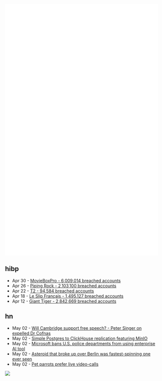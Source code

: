 ![Metrics](https://raw.githubusercontent.com/phixion/phixion/master/metrics.svg)

## hibp

<!--
for https://github.com/phixion/phixion/blob/main/.github/workflows/feeds.yml
-->
<!--START_SECTION:haveibeenpwnd-->
- Apr 30 - [MovieBoxPro - 6,009,014 breached accounts](https://haveibeenpwned.com/PwnedWebsites#MovieBoxPro)
- Apr 26 - [Piping Rock - 2,103,100 breached accounts](https://haveibeenpwned.com/PwnedWebsites#PipingRock)
- Apr 22 - [T2 - 94,584 breached accounts](https://haveibeenpwned.com/PwnedWebsites#T2)
- Apr 18 - [Le Slip Français - 1,495,127 breached accounts](https://haveibeenpwned.com/PwnedWebsites#LeSlipFrancais)
- Apr 12 - [Giant Tiger - 2,842,669 breached accounts](https://haveibeenpwned.com/PwnedWebsites#GiantTiger)
<!--END_SECTION:haveibeenpwnd-->

## hn

<!--
for https://github.com/phixion/phixion/blob/main/.github/workflows/feeds.yml
-->
<!--START_SECTION:hn-->
- May 02 - [Will Cambridge support free speech? - Peter Singer on expelled Dr Cofnas](https://www.koreaherald.com/view.php?ud=20240415050845)
- May 02 - [Simple Postgres to ClickHouse replication featuring MinIO](https://blog.peerdb.io/simple-postgres-to-clickhouse-replication-featuring-minio)
- May 02 - [Microsoft bans U.S. police departments from using enterprise AI tool](https://techcrunch.com/2024/05/02/microsoft-bans-u-s-police-departments-from-using-enterprise-ai-tool/)
- May 02 - [Asteroid that broke up over Berlin was fastest-spinning one ever seen](https://www.newscientist.com/article/2428473-asteroid-that-broke-up-over-berlin-was-fastest-spinning-one-ever-seen/)
- May 02 - [Pet parrots prefer live video-calls](https://phys.org/news/2024-05-pet-parrots-video-pre-videos.html)
<!--END_SECTION:hn-->

<!--
for https://yhype.me
-->
![](https://hit.yhype.me/github/profile?user_id=13013670)
